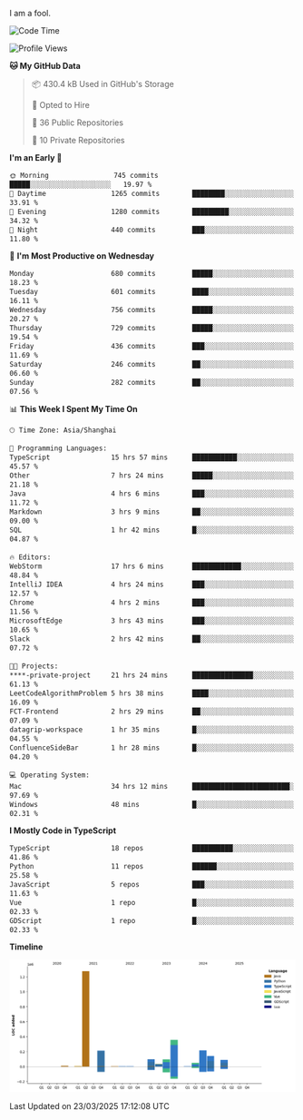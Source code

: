 I am a fool.

<!--START_SECTION:waka-->
![Code Time](http://img.shields.io/badge/Code%20Time-2%2C764%20hrs%2039%20mins-blue)

![Profile Views](http://img.shields.io/badge/Profile%20Views-4-blue)

**🐱 My GitHub Data** 

> 📦 430.4 kB Used in GitHub's Storage 
 > 
> 💼 Opted to Hire
 > 
> 📜 36 Public Repositories 
 > 
> 🔑 10 Private Repositories 
 > 
**I'm an Early 🐤** 

```text
🌞 Morning                745 commits         █████░░░░░░░░░░░░░░░░░░░░   19.97 % 
🌆 Daytime                1265 commits        ████████░░░░░░░░░░░░░░░░░   33.91 % 
🌃 Evening                1280 commits        █████████░░░░░░░░░░░░░░░░   34.32 % 
🌙 Night                  440 commits         ███░░░░░░░░░░░░░░░░░░░░░░   11.80 % 
```
📅 **I'm Most Productive on Wednesday** 

```text
Monday                   680 commits         █████░░░░░░░░░░░░░░░░░░░░   18.23 % 
Tuesday                  601 commits         ████░░░░░░░░░░░░░░░░░░░░░   16.11 % 
Wednesday                756 commits         █████░░░░░░░░░░░░░░░░░░░░   20.27 % 
Thursday                 729 commits         █████░░░░░░░░░░░░░░░░░░░░   19.54 % 
Friday                   436 commits         ███░░░░░░░░░░░░░░░░░░░░░░   11.69 % 
Saturday                 246 commits         ██░░░░░░░░░░░░░░░░░░░░░░░   06.60 % 
Sunday                   282 commits         ██░░░░░░░░░░░░░░░░░░░░░░░   07.56 % 
```


📊 **This Week I Spent My Time On** 

```text
🕑︎ Time Zone: Asia/Shanghai

💬 Programming Languages: 
TypeScript               15 hrs 57 mins      ███████████░░░░░░░░░░░░░░   45.57 % 
Other                    7 hrs 24 mins       █████░░░░░░░░░░░░░░░░░░░░   21.18 % 
Java                     4 hrs 6 mins        ███░░░░░░░░░░░░░░░░░░░░░░   11.72 % 
Markdown                 3 hrs 9 mins        ██░░░░░░░░░░░░░░░░░░░░░░░   09.00 % 
SQL                      1 hr 42 mins        █░░░░░░░░░░░░░░░░░░░░░░░░   04.87 % 

🔥 Editors: 
WebStorm                 17 hrs 6 mins       ████████████░░░░░░░░░░░░░   48.84 % 
IntelliJ IDEA            4 hrs 24 mins       ███░░░░░░░░░░░░░░░░░░░░░░   12.57 % 
Chrome                   4 hrs 2 mins        ███░░░░░░░░░░░░░░░░░░░░░░   11.56 % 
MicrosoftEdge            3 hrs 43 mins       ███░░░░░░░░░░░░░░░░░░░░░░   10.65 % 
Slack                    2 hrs 42 mins       ██░░░░░░░░░░░░░░░░░░░░░░░   07.72 % 

🐱‍💻 Projects: 
****-private-project     21 hrs 24 mins      ███████████████░░░░░░░░░░   61.13 % 
LeetCodeAlgorithmProblem 5 hrs 38 mins       ████░░░░░░░░░░░░░░░░░░░░░   16.09 % 
FCT-Frontend             2 hrs 29 mins       ██░░░░░░░░░░░░░░░░░░░░░░░   07.09 % 
datagrip-workspace       1 hr 35 mins        █░░░░░░░░░░░░░░░░░░░░░░░░   04.55 % 
ConfluenceSideBar        1 hr 28 mins        █░░░░░░░░░░░░░░░░░░░░░░░░   04.20 % 

💻 Operating System: 
Mac                      34 hrs 12 mins      ████████████████████████░   97.69 % 
Windows                  48 mins             █░░░░░░░░░░░░░░░░░░░░░░░░   02.31 % 
```

**I Mostly Code in TypeScript** 

```text
TypeScript               18 repos            ██████████░░░░░░░░░░░░░░░   41.86 % 
Python                   11 repos            ██████░░░░░░░░░░░░░░░░░░░   25.58 % 
JavaScript               5 repos             ███░░░░░░░░░░░░░░░░░░░░░░   11.63 % 
Vue                      1 repo              █░░░░░░░░░░░░░░░░░░░░░░░░   02.33 % 
GDScript                 1 repo              █░░░░░░░░░░░░░░░░░░░░░░░░   02.33 % 
```



**Timeline**

![Lines of Code chart](https://raw.githubusercontent.com/VeejaLiu/VeejaLiu/master/assets/bar_graph.png)


 Last Updated on 23/03/2025 17:12:08 UTC
<!--END_SECTION:waka-->
